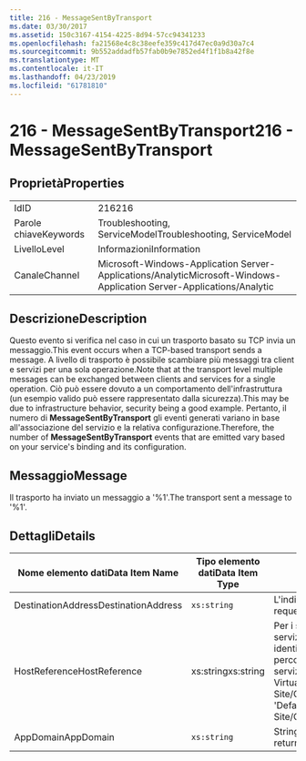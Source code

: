 ```yaml
---
title: 216 - MessageSentByTransport
ms.date: 03/30/2017
ms.assetid: 150c3167-4154-4225-8d94-57cc94341233
ms.openlocfilehash: fa21568e4c8c38eefe359c417d47ec0a9d30a7c4
ms.sourcegitcommit: 9b552addadfb57fab0b9e7852ed4f1f1b8a42f8e
ms.translationtype: MT
ms.contentlocale: it-IT
ms.lasthandoff: 04/23/2019
ms.locfileid: "61781810"
---
```

# <a name="216---messagesentbytransport"></a><span data-ttu-id="fccfe-102">216 - MessageSentByTransport</span><span class="sxs-lookup"><span data-stu-id="fccfe-102">216 - MessageSentByTransport</span></span>
## <a name="properties"></a><span data-ttu-id="fccfe-103">Proprietà</span><span class="sxs-lookup"><span data-stu-id="fccfe-103">Properties</span></span>  
  
|||  
|-|-|  
|<span data-ttu-id="fccfe-104">Id</span><span class="sxs-lookup"><span data-stu-id="fccfe-104">ID</span></span>|<span data-ttu-id="fccfe-105">216</span><span class="sxs-lookup"><span data-stu-id="fccfe-105">216</span></span>|  
|<span data-ttu-id="fccfe-106">Parole chiave</span><span class="sxs-lookup"><span data-stu-id="fccfe-106">Keywords</span></span>|<span data-ttu-id="fccfe-107">Troubleshooting, ServiceModel</span><span class="sxs-lookup"><span data-stu-id="fccfe-107">Troubleshooting, ServiceModel</span></span>|  
|<span data-ttu-id="fccfe-108">Livello</span><span class="sxs-lookup"><span data-stu-id="fccfe-108">Level</span></span>|<span data-ttu-id="fccfe-109">Informazioni</span><span class="sxs-lookup"><span data-stu-id="fccfe-109">Information</span></span>|  
|<span data-ttu-id="fccfe-110">Canale</span><span class="sxs-lookup"><span data-stu-id="fccfe-110">Channel</span></span>|<span data-ttu-id="fccfe-111">Microsoft-Windows-Application Server-Applications/Analytic</span><span class="sxs-lookup"><span data-stu-id="fccfe-111">Microsoft-Windows-Application Server-Applications/Analytic</span></span>|  
  
## <a name="description"></a><span data-ttu-id="fccfe-112">Descrizione</span><span class="sxs-lookup"><span data-stu-id="fccfe-112">Description</span></span>  
 <span data-ttu-id="fccfe-113">Questo evento si verifica nel caso in cui un trasporto basato su TCP invia un messaggio.</span><span class="sxs-lookup"><span data-stu-id="fccfe-113">This event occurs when a TCP-based transport sends a message.</span></span> <span data-ttu-id="fccfe-114">A livello di trasporto è possibile scambiare più messaggi tra client e servizi per una sola operazione.</span><span class="sxs-lookup"><span data-stu-id="fccfe-114">Note that at the transport level multiple messages can be exchanged between clients and services for a single operation.</span></span> <span data-ttu-id="fccfe-115">Ciò può essere dovuto a un comportamento dell'infrastruttura (un esempio valido può essere rappresentato dalla sicurezza).</span><span class="sxs-lookup"><span data-stu-id="fccfe-115">This may be due to infrastructure behavior, security being a good example.</span></span> <span data-ttu-id="fccfe-116">Pertanto, il numero di **MessageSentByTransport** gli eventi generati variano in base all'associazione del servizio e la relativa configurazione.</span><span class="sxs-lookup"><span data-stu-id="fccfe-116">Therefore, the number of **MessageSentByTransport** events that are emitted vary based on your service's binding and its configuration.</span></span>  
  
## <a name="message"></a><span data-ttu-id="fccfe-117">Messaggio</span><span class="sxs-lookup"><span data-stu-id="fccfe-117">Message</span></span>  
 <span data-ttu-id="fccfe-118">Il trasporto ha inviato un messaggio a '%1'.</span><span class="sxs-lookup"><span data-stu-id="fccfe-118">The transport sent a message to '%1'.</span></span>  
  
## <a name="details"></a><span data-ttu-id="fccfe-119">Dettagli</span><span class="sxs-lookup"><span data-stu-id="fccfe-119">Details</span></span>  
  
|<span data-ttu-id="fccfe-120">Nome elemento dati</span><span class="sxs-lookup"><span data-stu-id="fccfe-120">Data Item Name</span></span>|<span data-ttu-id="fccfe-121">Tipo elemento dati</span><span class="sxs-lookup"><span data-stu-id="fccfe-121">Data Item Type</span></span>|<span data-ttu-id="fccfe-122">Descrizione</span><span class="sxs-lookup"><span data-stu-id="fccfe-122">Description</span></span>|  
|--------------------|--------------------|-----------------|  
|<span data-ttu-id="fccfe-123">DestinationAddress</span><span class="sxs-lookup"><span data-stu-id="fccfe-123">DestinationAddress</span></span>|`xs:string`|<span data-ttu-id="fccfe-124">L'indirizzo a cui è stato inviato il messaggio di richiesta.</span><span class="sxs-lookup"><span data-stu-id="fccfe-124">The address that the request message was sent to.</span></span>|  
|<span data-ttu-id="fccfe-125">HostReference</span><span class="sxs-lookup"><span data-stu-id="fccfe-125">HostReference</span></span>|<span data-ttu-id="fccfe-126">xs:string</span><span class="sxs-lookup"><span data-stu-id="fccfe-126">xs:string</span></span>|<span data-ttu-id="fccfe-127">Per i servizi ospitati su Web, questo campo identifica in modo univoco il servizio nella gerarchia Web.</span><span class="sxs-lookup"><span data-stu-id="fccfe-127">For Web-hosted services, this field uniquely identifies the service in the Web hierarchy.</span></span> <span data-ttu-id="fccfe-128">Il formato viene definito come ' percorso virtuale dell'applicazione nome sito Web&#124;percorso virtuale del servizio&#124;ServiceName'.</span><span class="sxs-lookup"><span data-stu-id="fccfe-128">Its format is defined as 'Web Site Name Application Virtual Path&#124;Service Virtual Path&#124;ServiceName'.</span></span> <span data-ttu-id="fccfe-129">Esempio: ' Default Web Site/CalculatorApplication&#124;/CalculatorService.svc&#124;CalculatorService'.</span><span class="sxs-lookup"><span data-stu-id="fccfe-129">Example: 'Default Web Site/CalculatorApplication&#124;/CalculatorService.svc&#124;CalculatorService'.</span></span>|  
|<span data-ttu-id="fccfe-130">AppDomain</span><span class="sxs-lookup"><span data-stu-id="fccfe-130">AppDomain</span></span>|`xs:string`|<span data-ttu-id="fccfe-131">Stringa restituita da AppDomain.CurrentDomain.FriendlyName.</span><span class="sxs-lookup"><span data-stu-id="fccfe-131">The string returned by AppDomain.CurrentDomain.FriendlyName.</span></span>|
